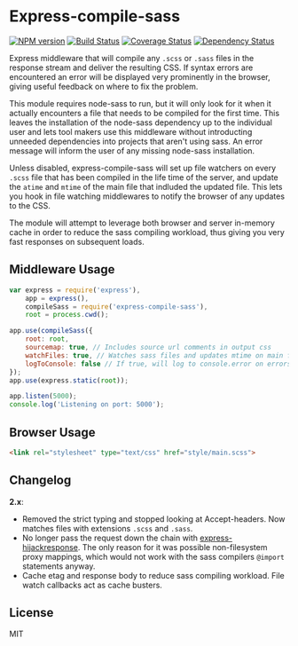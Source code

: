 Express-compile-sass
====================
[![NPM version](https://badge.fury.io/js/express-compile-sass.svg)](http://badge.fury.io/js/express-compile-sass)
[![Build Status](https://travis-ci.org/Munter/express-compile-sass.svg?branch=master)](https://travis-ci.org/Munter/express-compile-sass)
[![Coverage Status](https://coveralls.io/repos/Munter/express-compile-sass/badge.svg?style=flat)](https://coveralls.io/r/Munter/express-compile-sass)
[![Dependency Status](https://david-dm.org/Munter/express-compile-sass.svg)](https://david-dm.org/Munter/express-compile-sass)


Express middleware that will compile any `.scss` or `.sass` files in the response stream and deliver the resulting CSS.
If syntax errors are encountered an error will be displayed very prominently in the browser, giving useful feedback on where to fix the problem.

This module requires node-sass to run, but it will only look for it when it actually encounters a file that needs to be compiled for the first time.
This leaves the installation of the node-sass dependency up to the individual user and lets tool makers use this middleware without introducting unneeded dependencies into projects that aren't using sass. An error message will inform the user of any missing node-sass installation.

Unless disabled, express-compile-sass will set up file watchers on every `.scss` file that has been compiled in the life time of the server, and update the `atime` and `mtime` of the main file that indluded the updated file. This lets you hook in file watching middlewares to notify the browser of any updates to the CSS.

The module will attempt to leverage both browser and server in-memory cache in order to reduce the sass compiling workload, thus giving you very fast responses on subsequent loads.

Middleware Usage
----------------
``` javascript
var express = require('express'),
    app = express(),
    compileSass = require('express-compile-sass'),
    root = process.cwd();

app.use(compileSass({
    root: root,
    sourcemap: true, // Includes source url comments in output css
    watchFiles: true, // Watches sass files and updates mtime on main files for each change
    logToConsole: false // If true, will log to console.error on errors
});
app.use(express.static(root));

app.listen(5000);
console.log('Listening on port: 5000');
```

Browser Usage
-------------
``` html
<link rel="stylesheet" type="text/css" href="style/main.scss">
```

Changelog
---------

**2.x**:
 - Removed the strict typing and stopped looking at Accept-headers. Now matches files with extensions `.scss` and `.sass`.
 - No longer pass the request down the chain with [express-hijackresponse](https://github.com/papandreou/express-hijackresponse). The only reason for it was possible non-filesystem proxy mappings, which would not work with the sass compilers `@import` statements anyway.
 - Cache etag and response body to reduce sass compiling workload. File watch callbacks act as cache busters.


License
-------
MIT
